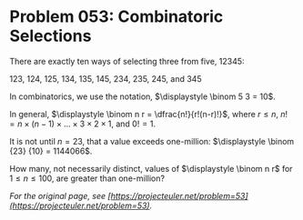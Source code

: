 # Problem 053: Combinatoric Selections

There are exactly ten ways of selecting three from five, 12345:

123, 124, 125, 134, 135, 145, 234, 235, 245, and 345

In combinatorics, we use the notation, $\displaystyle \binom 5 3 = 10$.

In general, $\displaystyle \binom n r = \dfrac{n!}{r!(n-r)!}$, where $r \le n$, $n! = n \times (n-1) \times ... \times 3 \times 2 \times 1$, and $0! = 1$.

It is not until $n = 23$, that a value exceeds one-million: $\displaystyle \binom {23} {10} = 1144066$.

How many, not necessarily distinct, values of $\displaystyle \binom n r$ for $1 \le n \le 100$, are greater than one-million?

*For the original page, see [https://projecteuler.net/problem=53](https://projecteuler.net/problem=53).*
